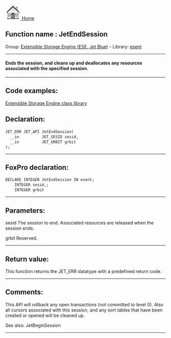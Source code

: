 [<img src="../../images/home.png"> Home ](https://github.com/VFPX/Win32API)  

## Function name : JetEndSession
Group: [Extensible Storage Engine (ESE, Jet Blue)](../../functions_group.md#Extensible_Storage_Engine_(ESE,_Jet_Blue))  -  Library: [esent](../../../libraries.md#esent)  
***  


#### Ends the session, and cleans up and deallocates any resources associated with the specified session.
***  


## Code examples:
[Extensible Storage Engine class library](../../samples/sample_532.md)  

## Declaration:
```foxpro  
JET_ERR JET_API JetEndSession(
  __in          JET_SESID sesid,
  __in          JET_GRBIT grbit
);  
```  
***  


## FoxPro declaration:
```foxpro  
DECLARE INTEGER JetEndSession IN esent;
	INTEGER sesid,;
	INTEGER grbit  
```  
***  


## Parameters:
sesid 
The session to end. Associated resources are released when the session ends.

grbit 
Reserved.
  
***  


## Return value:
This function returns the JET_ERR datatype with a predefined return code.  
***  


## Comments:
This API will rollback any open transactions (not committed to level 0). Also all cursors associated with this session, and any sort tables that have been created or opened will be cleaned up.  
  
See also: JetBeginSession   
  
***  

